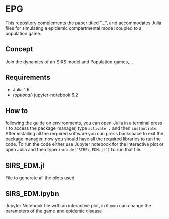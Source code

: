 # EPG

This repository complements the paper titled "...", and accommodates Julia files for simulating a epidemic compartmental model coupled to a population game.

## Concept
Join the dynamics of an SIRS model and Population games,...


## Requirements
- Julia 1.6
- (*optional*) jupyter-notebook 6.2

## How to
following the [guide on environments](https://pkgdocs.julialang.org/v1.2/environments/), you can open Julia in a terminal
press `]` to access the package manager, type `activate .` and then `instantiate`. After installing all the required software you can press backspace to exit the package manager, now you should have all the required libraries to run the code. To run the code either use Jupyter notebook for the interactive plot or open Julia and then type `include("SIRS\_EDM.jl")` to run that file.

## SIRS\_EDM.jl
File to generate all the plots used


## SIRS\_EDM.ipybn
Jupyter Notebook file with an interactive plot, in it you can change the parameters of the game and epidemic disease


